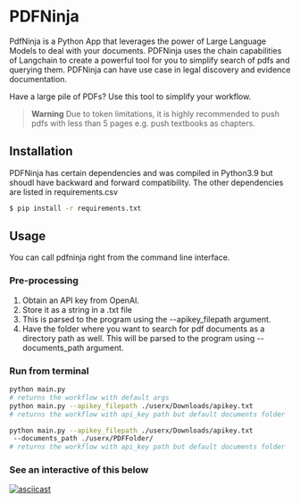 # PDFNinja

PdfNinja is a Python App that leverages the power of Large Language Models to deal with your documents. 
PDFNinja uses the chain capabilities of Langchain to create a powerful tool for you to simplify search of pdfs and querying them. 
PDFNinja can have use case in legal discovery and evidence documentation.


Have a large pile of PDFs? Use this tool to simplify your workflow. 

> **Warning**
> Due to token limitations, it is highly recommended to push pdfs with less than 5 pages e.g. push textbooks as chapters.

## Installation

PDFNinja has certain dependencies and was compiled in Python3.9 but shoudl have backward and forward compatibility. The other dependencies are listed in requirements.csv
```bash
$ pip install -r requirements.txt
```

## Usage
You can call pdfninja right from the command line interface. 

### Pre-processing

1. Obtain an API key from OpenAI.
2. Store it as a string in a .txt file
3. This is parsed to the program using the --apikey_filepath argument.
4. Have the folder where you want to search for pdf documents as a directory path as well. This will be parsed to the program using --documents_path argument.

### Run from terminal

```bash
python main.py
# returns the workflow with default args
python main.py --apikey_filepath ./userx/Downloads/apikey.txt
# returns the workflow with api_key path but default documents folder

python main.py --apikey_filepath ./userx/Downloads/apikey.txt   
 --documents_path ./userx/PDFFolder/
# returns the workflow with api_key path but default documents folder

```

### See an interactive of this below
[![asciicast](https://asciinema.org/a/8RLOcIgrJ61pXeqnD4EZY6Zrx.svg)](https://asciinema.org/a/8RLOcIgrJ61pXeqnD4EZY6Zrx)

